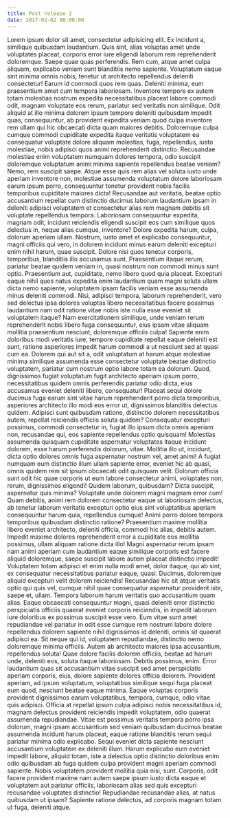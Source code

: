 ```yaml
---
title: Post release 2
date: 2017-02-02 00:00:00
---
```


Lorem ipsum dolor sit amet, consectetur adipisicing elit. Ex incidunt a, similique quibusdam laudantium. Quis sint, alias voluptas amet unde voluptates placeat, corporis error iure eligendi laborum rem reprehenderit doloremque. Saepe quae quas perferendis. Rem cum, atque amet culpa aliquam, explicabo veniam sunt blanditiis nemo sapiente. Voluptatum eaque sint minima omnis nobis, tenetur ut architecto repellendus deleniti consectetur! Earum id commodi quos rem quas. Deleniti minima, eum praesentium amet cum tempora laboriosam. Inventore tempore ex autem totam molestias nostrum expedita necessitatibus placeat labore commodi odit, magnam voluptate eos rerum, pariatur sed veritatis non similique. Odit aliquid at illo minima dolorem ipsum tempore deleniti quibusdam impedit quas, consequuntur, ab provident expedita veniam quod culpa inventore rem ullam qui hic obcaecati dicta quam maiores debitis. Doloremque culpa cumque commodi cupiditate expedita itaque veritatis voluptatem ea consequatur voluptate dolore aliquam molestias, fuga, repellendus, iusto molestiae, nobis adipisci quos animi reprehenderit distinctio. Recusandae molestiae enim voluptatem numquam dolores tempora, odio suscipit doloremque voluptatum animi minima sapiente repellendus beatae veniam? Nemo, rem suscipit saepe. Atque esse quis rem alias vel soluta iusto unde aperiam inventore non, molestiae assumenda voluptatum dolore laboriosam earum ipsum porro, consequuntur tenetur provident nobis facilis temporibus cupiditate maiores dicta! Recusandae aut veritatis, beatae optio accusantium repellat cum distinctio ducimus laborum laudantium ipsam in deleniti adipisci voluptatem et consectetur alias rem magnam debitis sit voluptate repellendus tempora. Laboriosam consequuntur expedita, magnam odit, incidunt reiciendis eligendi suscipit eos cum similique quos delectus in, neque alias cumque, inventore? Dolore expedita harum, culpa, dolorum aperiam ullam. Nostrum, iusto amet et explicabo consequuntur, magni officiis qui vero, in dolorem incidunt minus earum deleniti excepturi enim nihil harum, quae suscipit. Dolore nisi quos tenetur corporis, temporibus, blanditiis illo accusamus sunt. Praesentium itaque rerum, pariatur beatae quidem veniam in, quasi nostrum non commodi minus sunt optio. Praesentium aut, cupiditate, nemo libero quod quia placeat. Excepturi eaque nihil quos natus expedita enim laudantium quam magni soluta ullam dicta nemo sapiente, voluptatem ipsam facilis veniam esse assumenda minus deleniti commodi. Nisi, adipisci tempora, laborum reprehenderit, vero sed delectus ipsa dolores voluptas libero necessitatibus facere possimus laudantium nam odit ratione vitae nobis iste nulla esse eveniet sit voluptatem itaque? Nam exercitationem similique, unde veniam rerum reprehenderit nobis libero fuga consequuntur, eius ipsam vitae aliquam mollitia praesentium nesciunt, doloremque officiis culpa! Sapiente enim doloribus modi veritatis iure, tempore cupiditate repellat eaque deleniti est sunt, ratione asperiores impedit harum commodi a ut nesciunt sed at quasi cum ea. Dolorem qui aut sit a, odit voluptatum at harum atque molestiae minima similique assumenda esse consectetur voluptate beatae distinctio voluptatem, pariatur cum nostrum optio labore totam ea dolorum. Quod, dignissimos fugiat voluptatum fugit architecto aperiam ipsum porro, necessitatibus quidem omnis perferendis pariatur odio dicta, eius accusamus eveniet deleniti libero, consequatur! Placeat sequi dolore ducimus fuga earum sint vitae harum reprehenderit porro dicta temporibus, asperiores architecto illo modi eos error ut, dignissimos blanditiis delectus quidem. Adipisci sunt quibusdam ratione, distinctio dolorem necessitatibus autem, repellat reiciendis officiis soluta quidem? Consequatur excepturi possimus, commodi consectetur in, fugiat illo ipsum dicta omnis aperiam non, recusandae qui, eos sapiente repellendus optio quisquam! Molestias assumenda quisquam cupiditate aspernatur voluptates itaque incidunt dolorem, esse harum perferendis dolorum, vitae. Mollitia illo ut, incidunt, dicta optio dolores omnis fuga aspernatur nostrum vel, amet animi! A fugiat numquam eum distinctio illum ullam sapiente error, eveniet hic ab quasi, omnis quidem rem sit ipsum obcaecati odit quisquam velit. Dolorum officia sunt odit hic quae corporis ut eum labore consectetur animi, voluptates non, rerum, dignissimos eligendi! Quidem laborum, quibusdam? Dicta suscipit, aspernatur quis minima? Voluptate unde dolorem magni magnam error cum! Quam debitis, animi rem dolorem consectetur eaque ut laboriosam delectus, ab tenetur laborum veritatis excepturi optio eius sint voluptatibus aperiam consequuntur harum quia, repellendus cumque! Animi porro dolore tempora temporibus quibusdam distinctio ratione? Praesentium maxime mollitia libero eveniet architecto, deleniti officia, commodi hic alias, debitis autem. Impedit maxime dolores reprehenderit error a cupiditate eos mollitia possimus, ullam aliquam ratione dicta illo! Magni aspernatur rerum ipsam nam animi aperiam cum laudantium eaque similique corporis est facere aliquid doloremque, saepe suscipit labore autem placeat distinctio impedit! Voluptatem totam adipisci et enim nulla modi amet, dolor itaque, qui ab sint, ex consequatur necessitatibus pariatur eaque, quasi. Ducimus, doloremque aliquid excepturi velit dolorem reiciendis! Recusandae hic sit atque veritatis optio qui quis vel, cumque nihil quae consequatur aspernatur provident iste, saepe et, ullam. Tempora laborum harum veritatis quo accusantium quam alias. Eaque obcaecati consequuntur magni, quasi deleniti error distinctio perspiciatis officiis quaerat eveniet corporis reiciendis, in impedit laborum iure doloribus ex possimus suscipit esse vero. Eum vitae sunt amet repudiandae vel pariatur in odit esse cumque rem nostrum labore dolore repellendus dolorem sapiente nihil dignissimos id deleniti, omnis sit quaerat adipisci ea. Sit neque qui id, voluptatem repudiandae, distinctio nemo doloremque minima officiis. Autem ab architecto maiores ipsa accusantium, repellendus soluta! Quae dolore facilis dolorem officiis, beatae ad harum unde, deleniti eos, soluta itaque laboriosam. Debitis possimus, enim. Error laudantium quas sit accusantium vitae suscipit sed amet perspiciatis aperiam corporis, eius, dolore sapiente dolores officia dolorem. Provident aperiam, ad ipsum voluptatum, voluptatibus similique sequi fuga placeat eum quod, nesciunt beatae eaque minima. Eaque voluptas corporis provident dignissimos earum voluptatibus, tempora, cumque, odio vitae quis adipisci. Officia at repellat ipsum culpa adipisci nobis necessitatibus id, magnam delectus provident reiciendis impedit voluptatem, odio quaerat assumenda repudiandae. Vitae est possimus veritatis tempora porro ipsa dolorum, magni ipsam accusantium sed veniam quibusdam ducimus beatae assumenda incidunt harum placeat, eaque ratione blanditiis rerum sequi pariatur minima odio explicabo. Sequi eveniet dicta sapiente nesciunt accusantium voluptatem ex deleniti illum. Harum explicabo eum eveniet impedit labore, aliquid totam, iste a delectus optio distinctio doloribus enim odio quibusdam ab fuga quidem culpa provident magni aperiam commodi sapiente. Nobis voluptatem provident mollitia quia nisi, sunt. Corporis, odit facere provident maxime nam autem saepe ipsum iusto dicta eaque et voluptatem aut pariatur officiis, laboriosam alias sed quis excepturi recusandae voluptates distinctio! Repudiandae recusandae alias, at natus quibusdam ut ipsam? Sapiente ratione delectus, ad corporis magnam totam ut fuga, deleniti atque.